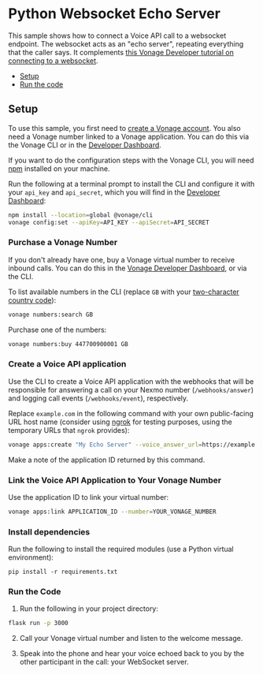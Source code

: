# Python Websocket Echo Server

This sample shows how to connect a Voice API call to a websocket endpoint. The websocket acts as an "echo server", repeating everything that the caller says. It complements [this Vonage Developer tutorial on connecting to a websocket](https://developer.vonage.com/en/tutorials/connect-to-a-websocket/introduction/python).

- [Setup](#setup)
- [Run the code](#run-the-code)

## Setup

To use this sample, you first need to [create a Vonage account](https://ui.idp.vonage.com/ui/auth/registration?icid=tryitfree_adpdocs_nexmodashbdfreetrialsignup_inpagelink). You also need a Vonage number linked to a Vonage application. You can do this via the Vonage CLI or in the [Developer Dashboard](https://dashboard.nexmo.com).

If you want to do the configuration steps with the Vonage CLI, you will need [npm](https://www.npmjs.com/get-npm) installed on your machine.

Run the following at a terminal prompt to install the CLI and configure it with your `api_key` and `api_secret`, which you will find in the [Developer Dashboard](https://dashboard.nexmo.com):

```sh
npm install --location=global @vonage/cli
vonage config:set --apiKey=API_KEY --apiSecret=API_SECRET
```

### Purchase a Vonage Number

If you don't already have one, buy a Vonage virtual number to receive inbound calls. You can do this in the [Vonage Developer Dashboard](https://dashboard.nexmo.com/buy-numbers), or via the CLI.

To list available numbers in the CLI (replace `GB` with your [two-character country code](https://www.iban.com/country-codes)):

```sh
vonage numbers:search GB
```

Purchase one of the numbers:

```sh
vonage numbers:buy 447700900001 GB
```

### Create a Voice API application

Use the CLI to create a Voice API application with the webhooks that will be responsible for answering a call on your Nexmo number (`/webhooks/answer`) and logging call events (`/webhooks/event`), respectively. 

Replace `example.com` in the following command with your own public-facing URL host name (consider using [ngrok](https://ngrok.io) for testing purposes, using the temporary URLs that `ngrok` provides):

```sh
vonage apps:create "My Echo Server" --voice_answer_url=https://example.com/webhooks/answer --voice_event_url=https://example.com/webhooks/events
```

Make a note of the application ID returned by this command.

### Link the Voice API Application to Your Vonage Number

Use the application ID to link your virtual number:

```sh
vonage apps:link APPLICATION_ID --number=YOUR_VONAGE_NUMBER
```

### Install dependencies

Run the following to install the required modules (use a Python virtual environment):

```
pip install -r requirements.txt
```

### Run the Code

1. Run the following in your project directory:

  ```sh
  flask run -p 3000
  ```

2. Call your Vonage virtual number and listen to the welcome message.

3. Speak into the phone and hear your voice echoed back to you by the other participant in the call: your WebSocket server.